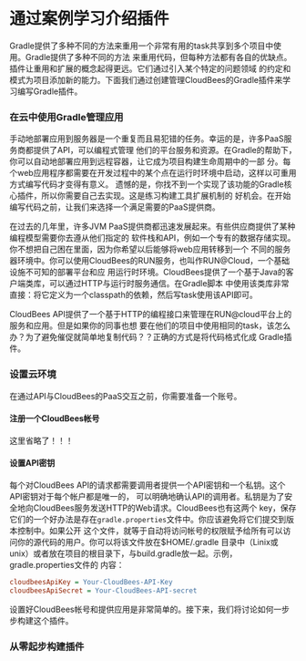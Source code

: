 通过案例学习介绍插件
==========================
Gradle提供了多种不同的方法来重用一个非常有用的task共享到多个项目中使用。Gradle提供了多种不同的方法
来重用代码，但每种方法都有各自的优缺点。插件让重用和扩展的概念起得更远。它们通过引入某个特定的问题领域
的约定和模式为项目添加新的能力。下面我们通过创建管理CloudBees的Gradle插件来学习编写Gradle插件。

### 在云中使用Gradle管理应用
手动地部署应用到服务器是一个重复而且易犯错的任务。幸运的是，许多PaaS服务商都提供了API，可以编程式管理
他们的平台服务和资源。在Gradle的帮助下，你可以自动地部署应用到远程容器，让它成为项目构建生命周期中的一部
分。每个web应用程序都需要在开发过程中的某个点在运行时环境中启动，这样以可重用方式编写代码才变得有意义。
遗憾的是，你找不到一个实现了该功能的Gradle核心插件，所以你需要自己去实现。这是练习构建工具扩展机制的
好机会。在开始编写代码之前，让我们来选择一个满足需要的PaaS提供商。

在过去的几年里，许多JVM PaaS提供商都迅速发展起来。有些供应商提供了某种编程模型需要你去遵从他们指定的
软件栈和API，例如一个专有的数据存储实现。你不想把自己困在里面，因为你希望以后能够将web应用转移到一个
不同的服务器环境中。你可以使用CloudBees的RUN服务，也叫作RUN@Cloud，一个基础设施不可知的部署平台和应
用运行时环境。CloudBees提供了一个基于Java的客户端类库，可以通过HTTP与运行时服务通信。在Gradle脚本
中使用该类库非常直接：将它定义为一个classpath的依赖，然后写task使用该API即可。

CloudBees API提供了一个基于HTTP的编程接口来管理在RUN@cloud平台上的服务和应用。但是如果你的同事也想
要在他们的项目中使用相同的task，该怎么办？为了避免催促就简单地复制代码？？正确的方式是将代码格式化成
Gradle插件。

### 设置云环境
在通过API与CloudBees的PaaS交互之前，你需要准备一个账号。
#### 注册一个CloudBees帐号
这里省略了！！！
#### 设置API密钥
每个对CloudBees API的请求都需要调用者提供一个API密钥和一个私钥。这个API密钥对于每个帐户都是唯一的，
可以明确地确认API的调用者。私钥是为了安全地向CloudBees服务发送HTTP的Web请求。CloudBees也有这两个
key，保存它们的一个好办法是存在`gradle.properties`文件中。你应该避免将它们提交到版本控制中。如果公开
这个文件，就等于自动将访问帐号的权限赋予给所有可以访问你的源代码的用户。你可以将该文件放在$HOME/.gradle
目录中（Linix或unix）或者放在项目的根目录下，与build.gradle放一起。示例，gradle.properties文件的
内容：
```ini
cloudbeesApiKey = Your-CloudBees-API-Key
cloudbeesApiSecret = Your-CloudBees-API-secret
```
设置好CloudBees帐号和提供应用是非常简单的。接下来，我们将讨论如何一步步构建这个插件。

### 从零起步构建插件
